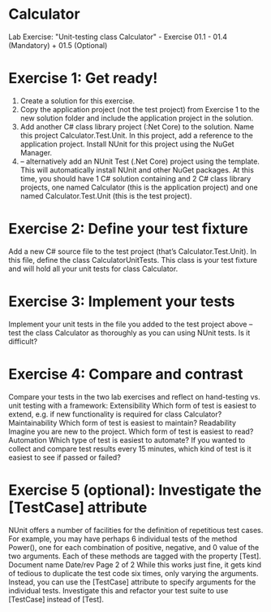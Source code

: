 # Calculator
Lab Exercise: "Unit-testing class Calculator" - Exercise 01.1 - 01.4 (Mandatory) + 01.5 (Optional)

# Exercise 1: Get ready!
1. Create a solution for this exercise.
2. Copy the application project (not the test project) from Exercise 1 to the new solution folder and include the
application project in the solution.
3. Add another C# class library project (:Net Core) to the solution. Name this project Calculator.Test.Unit. In
this project, add a reference to the application project. Install NUnit for this project using the NuGet
Manager.
4. – alternatively add an NUnit Test (.Net Core) project using the template. This will automatically install NUnit
and other NuGet packages.
At this time, you should have 1 C# solution containing and 2 C# class library projects, one named Calculator (this is
the application project) and one named Calculator.Test.Unit (this is the test project).

# Exercise 2: Define your test fixture
Add a new C# source file to the test project (that’s Calculator.Test.Unit). In this file, define the class
CalculatorUnitTests. This class is your test fixture and will hold all your unit tests for class Calculator.

# Exercise 3: Implement your tests
Implement your unit tests in the file you added to the test project above – test the class Calculator as thoroughly as
you can using NUnit tests. Is it difficult?

# Exercise 4: Compare and contrast
Compare your tests in the two lab exercises and reflect on hand-testing vs. unit testing with a framework:
Extensibility Which form of test is easiest to extend, e.g. if new functionality is required for class Calculator?
Maintainability Which form of test is easiest to maintain?
Readability Imagine you are new to the project. Which form of test is easiest to read?
Automation Which type of test is easiest to automate? If you wanted to collect and compare test results every 15
minutes, which kind of test is it easiest to see if passed or failed?

# Exercise 5 (optional): Investigate the [TestCase] attribute
NUnit offers a number of facilities for the definition of repetitious test cases. For example, you may have perhaps 6
individual tests of the method Power(), one for each combination of positive, negative, and 0 value of the two
arguments. Each of these methods are tagged with the property [Test]. 
Document name
Date/rev
Page 2 of 2
While this works just fine, it gets kind of tedious to duplicate the test code six times, only varying the arguments.
Instead, you can use the [TestCase] attribute to specify arguments for the individual tests. Investigate this and
refactor your test suite to use [TestCase] instead of [Test].
